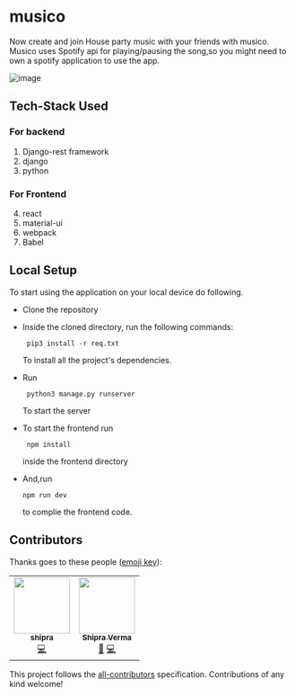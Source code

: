 # musico

Now create and join House party music with your friends with musico.
Musico uses Spotify api for playing/pausing the song,so you might need to own a spotify application to use the app.

![image](https://user-images.githubusercontent.com/66299533/104279743-cfbaf900-54d0-11eb-9e0b-c41e5590b645.png)

## Tech-Stack Used

### For backend
1. Django-rest framework
2. django
3. python

### For Frontend
4. react
5. material-ui
6. webpack
7. Babel

## Local Setup

To start using the application on your local device do following.

  - Clone the repository
   
  -  Inside the cloned directory, run the following commands:

        ```  pip3 install -r req.txt ```

     To install all the project's dependencies.

   - Run

        ```  python3 manage.py runserver ```
  
     To start the server
     
   - To start the frontend run
     
     ``` npm install``` 
     
     inside the frontend directory
     
 - And,run
 
   ```npm run dev```
   
   to complie the frontend code.

## Contributors

Thanks goes to these people ([emoji key](https://github.com/all-contributors/all-contributors#emoji-key)):

<!-- ALL-CONTRIBUTORS-LIST:START - Do not remove or modify this section -->
<!-- prettier-ignore-start -->
<!-- markdownlint-disable -->
<table>
  <tr>
    <td align="center"><a href="https://github.com/shipra"><img src="https://avatars.githubusercontent.com/u/1128951?v=4?s=100" width="100px;" alt=""/><br /><sub><b>shipra</b></sub></a><br /><a href="https://github.com/Aaishpra/musico/commits?author=shipra" title="Code">💻</a></td>
    <td align="center"><a href="https://6002bd83fc21bdb414a1a7c3--aaishprafolio.netlify.app/"><img src="https://avatars.githubusercontent.com/u/66299533?v=4?s=100" width="100px;" alt=""/><br /><sub><b>Shipra Verma </b></sub></a><br /><a href="#maintenance-Aaishpra" title="Maintenance">🚧</a> <a href="https://github.com/Aaishpra/musico/commits?author=Aaishpra" title="Code">💻</a></td>
  </tr>
</table>

<!-- markdownlint-restore -->
<!-- prettier-ignore-end -->

<!-- ALL-CONTRIBUTORS-LIST:END -->

This project follows the [all-contributors](https://github.com/all-contributors/all-contributors) specification.
Contributions of any kind welcome!
